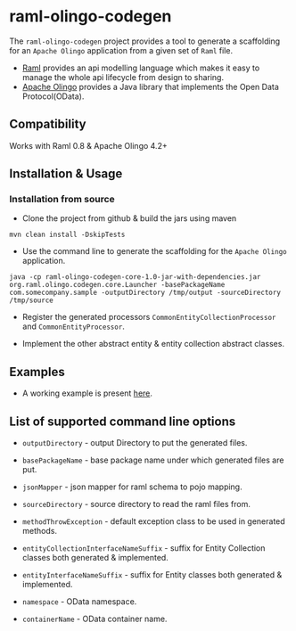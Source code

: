 raml-olingo-codegen
===================

The `raml-olingo-codegen` project provides a tool to generate a scaffolding for an `Apache Olingo` application from a given set of `Raml` file. 

- [Raml](http://raml.org/) provides an api modelling language which makes it easy to manage the whole api lifecycle from design to sharing. 
- [Apache Olingo](https://olingo.apache.org/) provides a Java library that implements the Open Data Protocol(OData).

## Compatibility

Works with Raml 0.8 & Apache Olingo 4.2+

## Installation & Usage

### Installation from source

- Clone the project from github & build the jars using maven

```
mvn clean install -DskipTests
```

- Use the command line to generate the scaffolding for the `Apache Olingo` application.

```
java -cp raml-olingo-codegen-core-1.0-jar-with-dependencies.jar org.raml.olingo.codegen.core.Launcher -basePackageName com.somecompany.sample -outputDirectory /tmp/output -sourceDirectory /tmp/source
```

- Register the generated processors `CommonEntityCollectionProcessor` and `CommonEntityProcessor`.
 
- Implement the other abstract entity & entity collection abstract classes. 

## Examples

- A working example is present [here](examples/olingo-sample).


## List of supported command line options

- `outputDirectory` - output Directory to put the generated files.

- `basePackageName` - base package name under which generated files are put.

- `jsonMapper` - json mapper for raml schema to pojo mapping.

- `sourceDirectory` - source directory to read the raml files from.

- `methodThrowException` - default exception class to be used in generated methods.

- `entityCollectionInterfaceNameSuffix` - suffix for Entity Collection classes both generated & implemented.

- `entityInterfaceNameSuffix` - suffix for Entity classes both generated & implemented.

- `namespace` - OData namespace.

- `containerName` - OData container name.
 
 